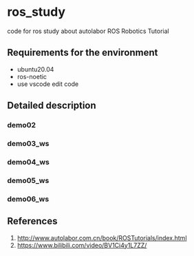 # ros_study
code for ros study about autolabor ROS Robotics Tutorial

## Requirements for the environment
* ubuntu20.04
* ros-noetic
* use vscode edit code

## Detailed description
### demo02
### demo03_ws
### demo04_ws
### demo05_ws
### demo06_ws

## References
1. http://www.autolabor.com.cn/book/ROSTutorials/index.html
2. https://www.bilibili.com/video/BV1Ci4y1L7ZZ/



